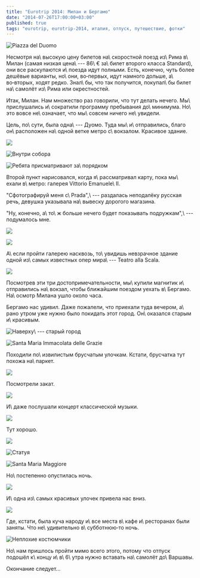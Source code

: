 ```yaml
---
title: "Eurotrip 2014: Милан и Бергамо"
date: "2014-07-26T17:00:00+03:00"
published: true
tags: "eurotrip, eurotrip-2014, италия, отпуск, путешествие, фотки"
---
```


![Piazza del Duomo](/images/travel/2014-06-eurotrip/milan-girl.jpg "Piazza del Duomo")

Несмотря на\ высокую цену билетов на\ скоростной поезд из\ Рима в\ Милан (самая низкая цена\ --- 86\ € за\ билет второго 
класса Standard), они все раскупаются и\ поезда идут полными. Есть, конечно, чуть более дешёвые варианты, но\ они, 
во&#8209;первых, идут намного дольше, а\ во&#8209;вторых, ходят редко. Знал\ бы, что так получится, покупал\ бы билет 
на\ самолёт из\ Рима или окрестностей. 

Итак, Милан. Нам множество раз говорили, что тут делать нечего. Мы\ прислушались и\ сократили программу пребывания 
до\ минимума. Но\ это вовсе не\ означает, что мы\ совсем ничего не\ увидели.

<!--more-->

Цель, по\ сути, была одна\ --- Дуомо. Туда мы\ и\ отправились, благо он\ расположен на\ одной ветке метро с\ вокзалом. 
Красивое здание.

![](/images/travel/2014-06-eurotrip/milan-duomo.jpg)

![Внутри собора](/images/travel/2014-06-eurotrip/milan-duomo-inside.jpg "Внутри собора")

![Ребята присматривают за\ порядком](/images/travel/2014-06-eurotrip/milan-doves.jpg "Ребята присматривают за порядком")

Второй пункт нарисовался, когда я\ рассматривал карту, пока мы\ ехали в\ метро: галерея Vittorio Emanuele\ II. 

"Сфотографируй меня с\ Prada",\ --- раздалась неподалёку русская речь, девушка указывала на\ вывеску дорогого магазина.

"Ну, конечно, а\ то\ ж больше нечего будет показывать подружкам",\ --- подумалось мне.

![](/images/travel/2014-06-eurotrip/milan-gallery-1.jpg)

![](/images/travel/2014-06-eurotrip/milan-gallery-2.jpg)

А\ если пройти галерею насквозь, то\ увидишь невзрачное здание одной из\ самых известных опер мира\ --- Teatro alla 
Scala.

![](/images/travel/2014-06-eurotrip/milan-teatro-alla-scala.jpg)

Посмотрев эти три достопримечательности, мы\ купили магнитик и\ отправились на\ вокзал, чтобы ближайшим поездом уехать 
в\ Бергамо. На\ осмотр Милана ушло около часа.

Бергамо нас удивил. Даже пожалели, что приехали туда вечером, а\ рано утром уже нужно было покидать этот город. 
Он\ оказался старым и\ красивым.

![Наверху\ --- старый город](/images/travel/2014-06-eurotrip/bergamo-view.jpg "Наверху — старый город")

![Santa Maria Immacolata delle Grazie](/images/travel/2014-06-eurotrip/bergamo-santa-maria.jpg "Santa Maria Immacolata delle Grazie")

Походили по\ извилистым брусчатым улочкам. Кстати, брусчатка тут похожа на\ паркет.

![](/images/travel/2014-06-eurotrip/bergame-pavement.jpg)

Посмотрели закат.

![](/images/travel/2014-06-eurotrip/bergamo-sunset.jpg)

И\ даже послушали концерт классической музыки.

![](/images/travel/2014-06-eurotrip/bergamo-concert.jpg)

Тут хорошо.

![](/images/travel/2014-06-eurotrip/bergamo-candles.jpg)

![Статуя](/images/travel/2014-06-eurotrip/bergamo-peacock.jpg "Статуя")
 
![Santa Maria Maggiore](/images/travel/2014-06-eurotrip/bergamo-santa-maria-maggiore.jpg "Santa Maria Maggiore")

Но\ постепенно опустилась ночь.

![](/images/travel/2014-06-eurotrip/bergamo-night.jpg)

И\ одна из\ самых красивых улочек привела нас вниз.

![](/images/travel/2014-06-eurotrip/bergamo-street.jpg)

Где, кстати, была куча народу и\ все места в\ кафе и\ ресторанах были заняты. Что не\ удивительно в\ субботнюю&#8209;то 
ночь.

![Неплохие костюмчики](/images/travel/2014-06-eurotrip/bergamo-costumes.jpg "Неплохие костюмчики")

Но\ нам пришлось пройти мимо всего этого, потому что отпуск подошёл к\ концу и\ в\ 6\ утра нужно вставать на\ самолёт 
до\ Варшавы.

Окончание следует...
